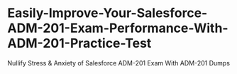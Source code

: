 # Easily-Improve-Your-Salesforce-ADM-201-Exam-Performance-With-ADM-201-Practice-Test
Nullify Stress &amp; Anxiety of Salesforce ADM-201 Exam With ADM-201 Dumps
